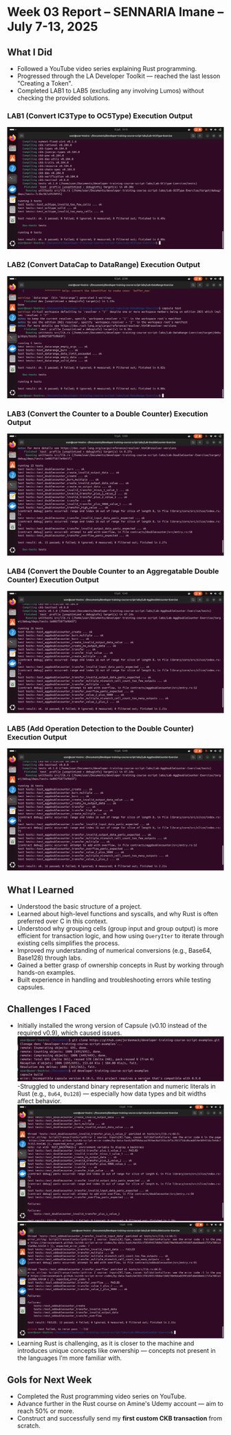 # Week 03 Report – SENNARIA Imane –July 7-13, 2025

## What I Did

- Followed a YouTube video series explaining Rust programming.
-  Progressed through the LA Developer Toolkit — reached the last lesson "Creating a Token".
- Completed LAB1 to LAB5 (excluding any involving Lumos) without checking the provided solutions.


### LAB1 (Convert IC3Type to OC5Type) Execution Output  
![LAB1 Execution](./Lab1-OC5Type.png)

### LAB2 (Convert DataCap to DataRange) Execution Output
![LAB2 Execution](./LAB2-LABDATARANGE.png)

### LAB3 (Convert the Counter to a Double Counter) Execution Output
![LAB3 Execution](./LAB3-OK-doublecounter.png)

### LAB4 (Convert the Double Counter to an Aggregatable Double Counter) Execution Output
![LAB4 Execution](./Lab4-aggdoublecounter.png)

### LAB5 (Add Operation Detection to the Double Counter) Execution Output
![LAB5 Execution](./Lab4-aggdoublecounter.png)

## What I Learned

- Understood the basic structure of a project.
- Learned about high-level functions and syscalls, and why Rust is often preferred over C in this context.
- Understood why grouping cells (group input and group output) is more efficient for transaction logic, and how using `QueryIter` to iterate through existing cells simplifies the process.
- Improved my understanding of numerical conversions (e.g., Base64, Base128) through labs.
- Gained a better grasp of ownership concepts in Rust by working through hands-on examples.
- Built experience in handling and troubleshooting errors while testing capsules.

## Challenges I Faced

- Initially installed the wrong version of Capsule (v0.10 instead of the required v0.9), which caused  issues.
  ![Capsule Version Error](./ErrorCapsulVersion.png)
-Struggled to understand binary representation and numeric literals in Rust (e.g., `8u64`, `0u128`) — especially how data types and bit widths affect behavior.
 ![Lab3 Error](./LAB3-Error.png)
![Lab5 Error](./LAb5-Error.png)
- Learning Rust is challenging, as it is closer to the machine and introduces unique concepts like ownership — concepts not present in the languages I’m more familiar with.


## Gols for Next Week

- Completed the Rust programming video series on YouTube.
- Advance further in the Rust course on Amine's Udemy account — aim to reach 50% or more.
- Construct and successfully send my **first custom CKB transaction** from scratch.
